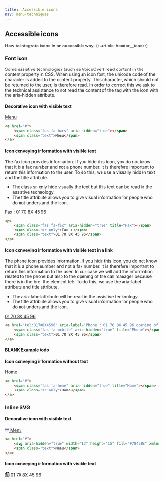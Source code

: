 ```yaml
---
title:  Accessible icons
nav: menu-techniques
---
```


## Accessible icons

How to integrate icons in an accessible way.
{: .article-header__teaser}

### Font icon

Some assistive technologies (such as VoiceOver) read content in the content property in CSS. When using an icon font, the unicode code of the character is added to the content property.
This character, which should not be returned to the user, is therefore read. In order to correct this we ask to the technical assistance to not read the content of the tag with the icon with the aria-hidden attribute.

#### Decorative icon with visible text

<a href="#">
    <span class="fas fa-bars" aria-hidden="true"></span>
    <span class="text">Menu</span>
</a>

```html
<a href="#">
    <span class="fas fa-bars" aria-hidden="true"></span>
    <span class="text">Menu</span>
</a>
```

#### Icon conveying information with visible text

The fax icon provides information. If you hide this icon, you do not know that it is a fax number and not a phone number. It is therefore important to return this information to the user.
To do this, we use a visually hidden text and the title attribute.
* The class sr-only hide visually the text but this text can be read in the assistive technology.
* The title attribute allows you to give visual information for people who do not understand the icon.

<p>
    <span class="fas fa-fax" aria-hidden="true" title="Fax"></span>
    <span class="sr-only">Fax :</span>
    <span class="text">01 70 8X 45 96</span>
</p>

```html
<p>
    <span class="fas fa-fax" aria-hidden="true" title="Fax"></span>
    <span class="sr-only">Fax :</span>
    <span class="text">01 70 8X 45 96</span>
</p>
```

#### Icon conveying information with visible text in a link

The phone icon provides information. If you hide this icon, you do not know that it is a phone number and not a fax number. It is therefore important to return this information to the user.
In our case we will add the information related to the phone but also to the opening of the call manager because there is in the href the element tel:.
To do this, we use the aria-label attribute and title attribute.
* The aria-label attribute will be read in the assistive technology.
* The title attribute allows you to give visual information for people who do not understand the icon.

<a href="tel:01708X4596" aria-label="Phone : 01 70 8X 45 96 opening of the call manager" class="new-window-off">
    <span class="fas fa-mobile" aria-hidden="true" title="Phone"></span>
    <span class="text">01 70 8X 45 96</span>
</a>

```html
<a href="tel:01708X4596" aria-label="Phone : 01 70 8X 45 96 opening of the call manager">
    <span class="fas fa-mobile" aria-hidden="true" title="Phone"></span>
    <span class="text">01 70 8X 45 96</span>
</a>
```

#### BLANK Example todo

#### Icon conveying information without text

<a href="#">
    <span class="fas fa-home" aria-hidden="true" title="Home"></span>
    <span class="sr-only">Home</span>
</a>

```html
<a href="#">
    <span class="fas fa-home" aria-hidden="true" title="Home"></span>
    <span class="sr-only">Home</span>
</a>
```

### Inline SVG

#### Decorative icon with visible text

<a href="#">
    <svg aria-hidden="true" width="13" height="15" fill="#78458E" xmlns="http://www.w3.org/2000/svg" viewBox="0 0 448 512"><path d="M436 124H12c-6.627 0-12-5.373-12-12V80c0-6.627 5.373-12 12-12h424c6.627 0 12 5.373 12 12v32c0 6.627-5.373 12-12 12zm0 160H12c-6.627 0-12-5.373-12-12v-32c0-6.627 5.373-12 12-12h424c6.627 0 12 5.373 12 12v32c0 6.627-5.373 12-12 12zm0 160H12c-6.627 0-12-5.373-12-12v-32c0-6.627 5.373-12 12-12h424c6.627 0 12 5.373 12 12v32c0 6.627-5.373 12-12 12z"/></svg>
    <span class="text">Menu</span>
</a>

```html
<a href="#">
    <svg aria-hidden="true" width="13" height="15" fill="#78458E" xmlns="http://www.w3.org/2000/svg" viewBox="0 0 448 512"><path d="M436 124H12c-6.627 0-12-5.373-12-12V80c0-6.627 5.373-12 12-12h424c6.627 0 12 5.373 12 12v32c0 6.627-5.373 12-12 12zm0 160H12c-6.627 0-12-5.373-12-12v-32c0-6.627 5.373-12 12-12h424c6.627 0 12 5.373 12 12v32c0 6.627-5.373 12-12 12zm0 160H12c-6.627 0-12-5.373-12-12v-32c0-6.627 5.373-12 12-12h424c6.627 0 12 5.373 12 12v32c0 6.627-5.373 12-12 12z"/></svg>
    <span class="text">Menu</span>
</a>
```

#### Icon conveying information with visible text

<a href="tel:01708X4596" aria-label="Fax : 01 70 8X 45 96 opening of the call manager" class="new-window-off">
    <svg role="img" aria-label="Fax" width="14" height="14" xmlns="http://www.w3.org/2000/svg" viewBox="0 0 512 512">
        <title>Fax</title>
        <path d="M480 136.88v-30.37c0-16.97-6.74-33.25-18.74-45.26l-42.51-42.51A64.037 64.037 0 0 0 373.49 0H174.48C157.64 0 144 14.33 144 32v104.88c-9.45-5.5-20.28-8.88-32-8.88H64c-35.35 0-64 28.65-64 64v256c0 35.35 28.65 64 64 64h48c15.22 0 29.01-5.54 40-14.41 10.99 8.87 24.78 14.41 40 14.41h256c35.35 0 64-28.65 64-64V192c0-23.63-12.95-44.04-32-55.12zM128 448c0 8.82-7.18 16-16 16H64c-8.82 0-16-7.18-16-16V192c0-8.82 7.18-16 16-16h48c8.82 0 16 7.18 16 16v256zm64-400h176v48c0 8.84 7.16 16 16 16h48v80H192V48zm272 400c0 8.82-7.18 16-16 16H192c-8.82 0-16-7.18-16-16V240h288v208zM352 336h32c8.84 0 16-7.16 16-16v-32c0-8.84-7.16-16-16-16h-32c-8.84 0-16 7.16-16 16v32c0 8.84 7.16 16 16 16zm-96 96h32c8.84 0 16-7.16 16-16v-32c0-8.84-7.16-16-16-16h-32c-8.84 0-16 7.16-16 16v32c0 8.84 7.16 16 16 16zm0-96h32c8.84 0 16-7.16 16-16v-32c0-8.84-7.16-16-16-16h-32c-8.84 0-16 7.16-16 16v32c0 8.84 7.16 16 16 16zm96 96h32c8.84 0 16-7.16 16-16v-32c0-8.84-7.16-16-16-16h-32c-8.84 0-16 7.16-16 16v32c0 8.84 7.16 16 16 16z"/>
    </svg>
    <span class="text">01 70 8X 45 96</span>
</a>
